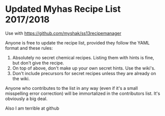 # Updated Myhas Recipe List 2017/2018
Use with https://github.com/myshak/ss13recipemanager 

Anyone is free to update the recipe list, provided they follow the YAML format and these rules:
1. Absolutely no secret chemical recipes. Listing them with hints is fine, but don't give the recipe.
2. On top of above, don't make up your own secret hints. Use the wiki's.
3. Don't include precursors for secret recipes unless they are already on the wiki.

Anyone who contributes to the list in any way (even if it's a small misspelling error correction) will be immortalized in the contributors list. It's obviously a big deal.

Also I am terrible at github
